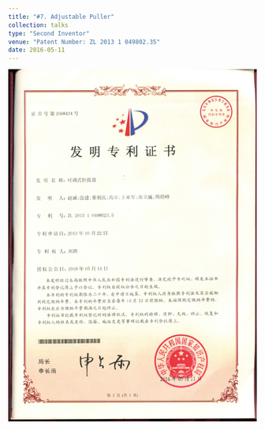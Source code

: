 ```yaml
---
title: "#7. Adjustable Puller"
collection: talks
type: "Second Inventor"
venue: "Patent Number: ZL 2013 1 049802.35"
date: 2016-05-11
---
```

 ![Figure](https://github.com/DavidZJHIT/DavidZJHIT.github.io/blob/master/images/Invention%20Patent%20-%20Adjustable%20Puller%20.jpg)

